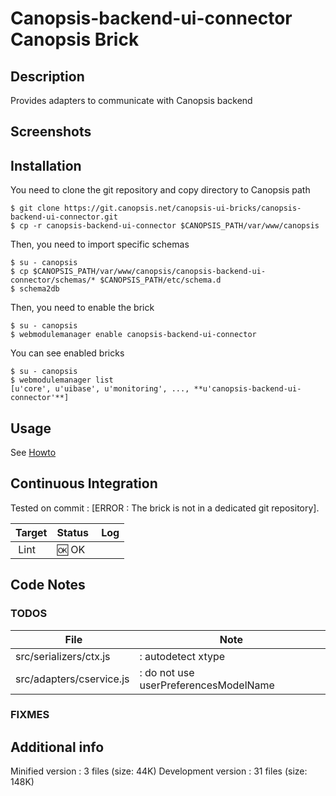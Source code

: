 # Canopsis-backend-ui-connector Canopsis Brick

## Description

Provides adapters to communicate with Canopsis backend

## Screenshots



## Installation

You need to clone the git repository and copy directory to Canopsis path

    $ git clone https://git.canopsis.net/canopsis-ui-bricks/canopsis-backend-ui-connector.git
    $ cp -r canopsis-backend-ui-connector $CANOPSIS_PATH/var/www/canopsis

Then, you need to import specific schemas

    $ su - canopsis
    $ cp $CANOPSIS_PATH/var/www/canopsis/canopsis-backend-ui-connector/schemas/* $CANOPSIS_PATH/etc/schema.d
    $ schema2db

Then, you need to enable the brick

    $ su - canopsis
    $ webmodulemanager enable canopsis-backend-ui-connector

You can see enabled bricks

    $ su - canopsis
    $ webmodulemanager list
    [u'core', u'uibase', u'monitoring', ..., **u'canopsis-backend-ui-connector'**]

## Usage

See [Howto](https://git.canopsis.net/canopsis-ui-bricks/canopsis-backend-ui-connector/blob/master/doc/index.rst)

## Continuous Integration

Tested on commit : [ERROR : The brick is not in a dedicated git repository].

| Target | Status | Log |
| ------ | ------ | --- |
| Lint   | :ok: OK |  |

## Code Notes

### TODOS

| File   | Note   |
|--------|--------|
| src/serializers/ctx.js |: autodetect xtype |
| src/adapters/cservice.js |: do not use userPreferencesModelName |


### FIXMES



## Additional info

Minified version : 3 files (size: 44K)
Development version : 31 files (size: 148K)
